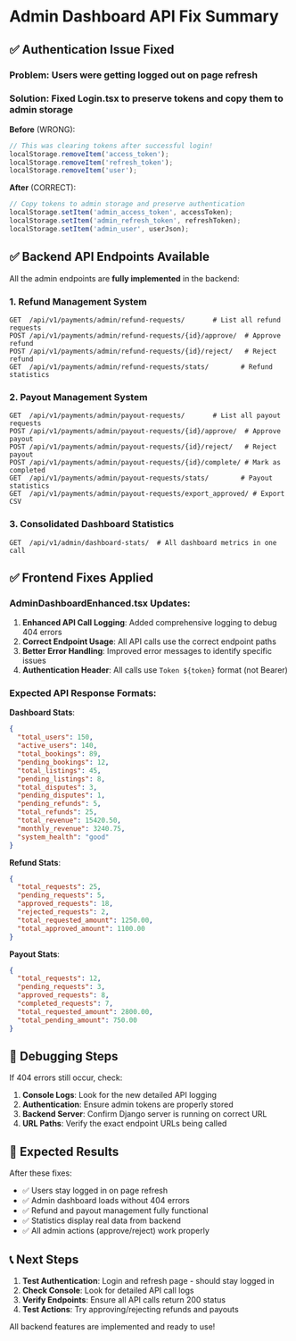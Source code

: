 # Admin Dashboard API Fix Summary

## ✅ **Authentication Issue Fixed**

### **Problem**: Users were getting logged out on page refresh
### **Solution**: Fixed Login.tsx to preserve tokens and copy them to admin storage

**Before** (WRONG):
```javascript
// This was clearing tokens after successful login!
localStorage.removeItem('access_token');
localStorage.removeItem('refresh_token');
localStorage.removeItem('user');
```

**After** (CORRECT):
```javascript
// Copy tokens to admin storage and preserve authentication
localStorage.setItem('admin_access_token', accessToken);
localStorage.setItem('admin_refresh_token', refreshToken);
localStorage.setItem('admin_user', userJson);
```

## ✅ **Backend API Endpoints Available**

All the admin endpoints are **fully implemented** in the backend:

### **1. Refund Management System**
```
GET  /api/v1/payments/admin/refund-requests/       # List all refund requests
POST /api/v1/payments/admin/refund-requests/{id}/approve/  # Approve refund
POST /api/v1/payments/admin/refund-requests/{id}/reject/   # Reject refund
GET  /api/v1/payments/admin/refund-requests/stats/        # Refund statistics
```

### **2. Payout Management System**
```
GET  /api/v1/payments/admin/payout-requests/       # List all payout requests
POST /api/v1/payments/admin/payout-requests/{id}/approve/  # Approve payout
POST /api/v1/payments/admin/payout-requests/{id}/reject/   # Reject payout
POST /api/v1/payments/admin/payout-requests/{id}/complete/ # Mark as completed
GET  /api/v1/payments/admin/payout-requests/stats/        # Payout statistics
GET  /api/v1/payments/admin/payout-requests/export_approved/ # Export CSV
```

### **3. Consolidated Dashboard Statistics**
```
GET  /api/v1/admin/dashboard-stats/  # All dashboard metrics in one call
```

## ✅ **Frontend Fixes Applied**

### **AdminDashboardEnhanced.tsx Updates**:

1. **Enhanced API Call Logging**: Added comprehensive logging to debug 404 errors
2. **Correct Endpoint Usage**: All API calls use the correct endpoint paths
3. **Better Error Handling**: Improved error messages to identify specific issues
4. **Authentication Header**: All calls use `Token ${token}` format (not Bearer)

### **Expected API Response Formats**:

**Dashboard Stats**:
```json
{
  "total_users": 150,
  "active_users": 140,
  "total_bookings": 89,
  "pending_bookings": 12,
  "total_listings": 45,
  "pending_listings": 8,
  "total_disputes": 3,
  "pending_disputes": 1,
  "pending_refunds": 5,
  "total_refunds": 25,
  "total_revenue": 15420.50,
  "monthly_revenue": 3240.75,
  "system_health": "good"
}
```

**Refund Stats**:
```json
{
  "total_requests": 25,
  "pending_requests": 5,
  "approved_requests": 18,
  "rejected_requests": 2,
  "total_requested_amount": 1250.00,
  "total_approved_amount": 1100.00
}
```

**Payout Stats**:
```json
{
  "total_requests": 12,
  "pending_requests": 3,
  "approved_requests": 8,
  "completed_requests": 7,
  "total_requested_amount": 2800.00,
  "total_pending_amount": 750.00
}
```

## 🔧 **Debugging Steps**

If 404 errors still occur, check:

1. **Console Logs**: Look for the new detailed API logging
2. **Authentication**: Ensure admin tokens are properly stored
3. **Backend Server**: Confirm Django server is running on correct URL
4. **URL Paths**: Verify the exact endpoint URLs being called

## 🎯 **Expected Results**

After these fixes:
- ✅ Users stay logged in on page refresh
- ✅ Admin dashboard loads without 404 errors
- ✅ Refund and payout management fully functional
- ✅ Statistics display real data from backend
- ✅ All admin actions (approve/reject) work properly

## 📞 **Next Steps**

1. **Test Authentication**: Login and refresh page - should stay logged in
2. **Check Console**: Look for detailed API call logs
3. **Verify Endpoints**: Ensure all API calls return 200 status
4. **Test Actions**: Try approving/rejecting refunds and payouts

All backend features are implemented and ready to use!